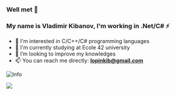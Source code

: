 
### Well met 👋 
### My name is Vladimir Kibanov, I'm working in .Net/C# ⚡
- 👀 I'm interested in C/C++/C# programming languages
- 🌱 I'm currently studying at Ecole 42 university
- 💞️ I’m looking to improve my knowledges
- 📫 You can reach me directly: **lopinkib@gmail.com**
<!-- 
github_dark 
&theme=radical -->
![Info](https://github-profile-summary-cards.vercel.app/api/cards/profile-details?username=mlakenya&show_icons=true&theme=github_dark)

![](https://komarev.com/ghpvc/?username=mlakenya&label=PROFILE+VIEWS&style=flat-square&color=blue)
